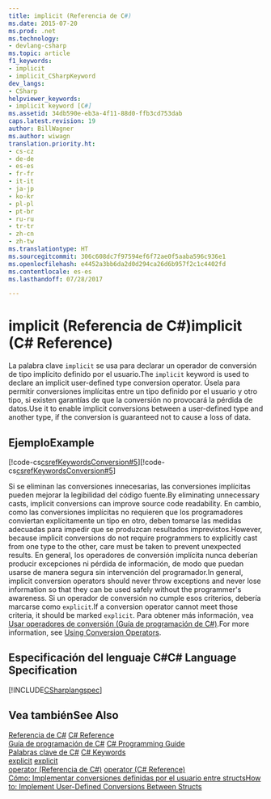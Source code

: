 ```yaml
---
title: implicit (Referencia de C#)
ms.date: 2015-07-20
ms.prod: .net
ms.technology:
- devlang-csharp
ms.topic: article
f1_keywords:
- implicit
- implicit_CSharpKeyword
dev_langs:
- CSharp
helpviewer_keywords:
- implicit keyword [C#]
ms.assetid: 34db590e-eb3a-4f11-88d0-ffb3cd753dab
caps.latest.revision: 19
author: BillWagner
ms.author: wiwagn
translation.priority.ht:
- cs-cz
- de-de
- es-es
- fr-fr
- it-it
- ja-jp
- ko-kr
- pl-pl
- pt-br
- ru-ru
- tr-tr
- zh-cn
- zh-tw
ms.translationtype: HT
ms.sourcegitcommit: 306c608dc7f97594ef6f72ae0f5aaba596c936e1
ms.openlocfilehash: e4452a3bb6da2d0d294ca26d6b957f2c1c4402fd
ms.contentlocale: es-es
ms.lasthandoff: 07/28/2017

---
```

# <a name="implicit-c-reference"></a><span data-ttu-id="0c4af-102">implicit (Referencia de C#)</span><span class="sxs-lookup"><span data-stu-id="0c4af-102">implicit (C# Reference)</span></span>
<span data-ttu-id="0c4af-103">La palabra clave `implicit` se usa para declarar un operador de conversión de tipo implícito definido por el usuario.</span><span class="sxs-lookup"><span data-stu-id="0c4af-103">The `implicit` keyword is used to declare an implicit user-defined type conversion operator.</span></span> <span data-ttu-id="0c4af-104">Úsela para permitir conversiones implícitas entre un tipo definido por el usuario y otro tipo, si existen garantías de que la conversión no provocará la pérdida de datos.</span><span class="sxs-lookup"><span data-stu-id="0c4af-104">Use it to enable implicit conversions between a user-defined type and another type, if the conversion is guaranteed not to cause a loss of data.</span></span>  
  
## <a name="example"></a><span data-ttu-id="0c4af-105">Ejemplo</span><span class="sxs-lookup"><span data-stu-id="0c4af-105">Example</span></span>  
 <span data-ttu-id="0c4af-106">[!code-cs[csrefKeywordsConversion#5](../../../csharp/language-reference/keywords/codesnippet/CSharp/implicit_1.cs)]</span><span class="sxs-lookup"><span data-stu-id="0c4af-106">[!code-cs[csrefKeywordsConversion#5](../../../csharp/language-reference/keywords/codesnippet/CSharp/implicit_1.cs)]</span></span>  
  
 <span data-ttu-id="0c4af-107">Si se eliminan las conversiones innecesarias, las conversiones implícitas pueden mejorar la legibilidad del código fuente.</span><span class="sxs-lookup"><span data-stu-id="0c4af-107">By eliminating unnecessary casts, implicit conversions can improve source code readability.</span></span> <span data-ttu-id="0c4af-108">En cambio, como las conversiones implícitas no requieren que los programadores conviertan explícitamente un tipo en otro, deben tomarse las medidas adecuadas para impedir que se produzcan resultados imprevistos.</span><span class="sxs-lookup"><span data-stu-id="0c4af-108">However, because implicit conversions do not require programmers to explicitly cast from one type to the other, care must be taken to prevent unexpected results.</span></span> <span data-ttu-id="0c4af-109">En general, los operadores de conversión implícita nunca deberían producir excepciones ni pérdida de información, de modo que puedan usarse de manera segura sin intervención del programador.</span><span class="sxs-lookup"><span data-stu-id="0c4af-109">In general, implicit conversion operators should never throw exceptions and never lose information so that they can be used safely without the programmer's awareness.</span></span> <span data-ttu-id="0c4af-110">Si un operador de conversión no cumple esos criterios, debería marcarse como `explicit`.</span><span class="sxs-lookup"><span data-stu-id="0c4af-110">If a conversion operator cannot meet those criteria, it should be marked `explicit`.</span></span> <span data-ttu-id="0c4af-111">Para obtener más información, vea [Usar operadores de conversión (Guía de programación de C#)](../../../csharp/programming-guide/statements-expressions-operators/using-conversion-operators.md).</span><span class="sxs-lookup"><span data-stu-id="0c4af-111">For more information, see [Using Conversion Operators](../../../csharp/programming-guide/statements-expressions-operators/using-conversion-operators.md).</span></span>  
  
## <a name="c-language-specification"></a><span data-ttu-id="0c4af-112">Especificación del lenguaje C#</span><span class="sxs-lookup"><span data-stu-id="0c4af-112">C# Language Specification</span></span>  
 [!INCLUDE[CSharplangspec](~/includes/csharplangspec-md.md)]  
  
## <a name="see-also"></a><span data-ttu-id="0c4af-113">Vea también</span><span class="sxs-lookup"><span data-stu-id="0c4af-113">See Also</span></span>  
 <span data-ttu-id="0c4af-114">[Referencia de C#](../../../csharp/language-reference/index.md) </span><span class="sxs-lookup"><span data-stu-id="0c4af-114">[C# Reference](../../../csharp/language-reference/index.md) </span></span>  
 <span data-ttu-id="0c4af-115">[Guía de programación de C#](../../../csharp/programming-guide/index.md) </span><span class="sxs-lookup"><span data-stu-id="0c4af-115">[C# Programming Guide](../../../csharp/programming-guide/index.md) </span></span>  
 <span data-ttu-id="0c4af-116">[Palabras clave de C#](../../../csharp/language-reference/keywords/index.md) </span><span class="sxs-lookup"><span data-stu-id="0c4af-116">[C# Keywords](../../../csharp/language-reference/keywords/index.md) </span></span>  
 <span data-ttu-id="0c4af-117">[explicit](../../../csharp/language-reference/keywords/explicit.md) </span><span class="sxs-lookup"><span data-stu-id="0c4af-117">[explicit](../../../csharp/language-reference/keywords/explicit.md) </span></span>  
 <span data-ttu-id="0c4af-118">[operator (Referencia de C#)](../../../csharp/language-reference/keywords/operator.md) </span><span class="sxs-lookup"><span data-stu-id="0c4af-118">[operator (C# Reference)](../../../csharp/language-reference/keywords/operator.md) </span></span>  
 [<span data-ttu-id="0c4af-119">Cómo: Implementar conversiones definidas por el usuario entre structs</span><span class="sxs-lookup"><span data-stu-id="0c4af-119">How to: Implement User-Defined Conversions Between Structs</span></span>](../../../csharp/programming-guide/statements-expressions-operators/how-to-implement-user-defined-conversions-between-structs.md)

